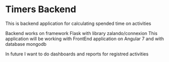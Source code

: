 # Timers Backend
This is backend application for calculating spended time on activities

Backend works on framework Flask with library zalando/connexion
This application will be working with FrontEnd application on Angular 7 and with database mongodb

In future I want to do dashboards and reports for registred activities
